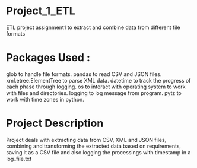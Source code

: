# Project_1_ETL
ETL project assignment1 to extract and combine data from different file formats

# Packages Used :
glob to handle file formats.
pandas to read CSV and JSON files.
xml.etree.ElementTree to parse XML data.
datetime to track the progress of each phase through logging.
os to interact with operating system to work with files and directories.
logging to log message from program.
pytz to work with time zones in python.

# Project Description
Project deals with extracting data from CSV, XML and JSON files, combining and transforming the extracted data based on requirements, saving it as a CSV file and also logging the processings with timestamp in a log_file.txt


